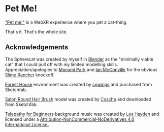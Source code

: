 Pet Me!
=======

["Pet me!"](https://xrpet.me) is a WebXR experience where you pet a cat-thing.

That's it. That's the whole site.

Acknowledgements
----------------

The Spherecat was created by myself in [Blender](https://www.blender.org/) as the "minimally viable cat" that I could pull off with my limited modelling skills. Appreciation/apologies to [Monomi Park](http://www.monomipark.com/) and [Ian McConville](https://twitter.com/polygoncherub) for the obvious [Slime Rancher](http://www.slimerancher.com/) knockoff.

[Forest House](https://sketchfab.com/3d-models/forest-house-83fe4ac6f7bb4693beea9ac459ffef4b) environment was created by [cgwings](https://sketchfab.com/chandansingh512) and purchased from Sketchfab.

[Salon Round Hair Brush](https://sketchfab.com/3d-models/salon-round-hair-brush-ac7e8f3e14e6425eaf2e897bdf0a2974) model was created by [Cosche](https://sketchfab.com/Cosche) and downloaded from Sketchfab.

[Telepathy for Beginners](https://freemusicarchive.org/music/Les_Hayden/telepathy/telepathy-for-beginners-2) background music was created by [Les Hayden](https://leshayden.bandcamp.com/) and licensed under a [Attribution-NonCommercial-NoDerivatives 4.0 International License.](https://creativecommons.org/licenses/by-nc-nd/4.0/)


